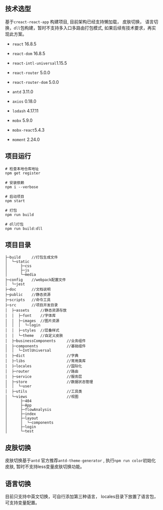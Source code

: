 ## 技术选型

基于`creact-react-app` 构建项目, 目前架构已经支持懒加载， 皮肤切换， 语言切换，`dll`包构建，暂时不支持多入口多路由打包模式, 如果后续有技术要求，再实现此方案。

- `react` 16.8.5

- `react-dom` 16.8.5

- `react-intl-universal`1.15.5

- `react-router` 5.0.0

- `react-router-dom` 5.0.0

- `antd` 3.11.0

- `axios` 0.18.0

- `lodash` 4.17.11

- `mobx` 5.9.0

- `mobx-react`5.4.3

- `moment` 2.24.0


## 项目运行

```
# 检查本地仓库地址
npm get register

# 安装依赖
npm i --verbose

# 启动项目
npm start

# 打包
npm run build

# dll打包
npm run build:dll
```



## 项目目录

```
├─build		//打包生成文件
│  └─static
│      ├─css
│      ├─js
│      └─media
├─config	//webpack配置文件
│  └─jest
├─doc		//文档说明
├─public	//静态资源
├─scripts	//命令工具
├─src		//项目开发目录
│  ├─assets		//静态资源存放
│  │  ├─font	//字体库
│  │  ├─images	//图片资源
│  │  │  └─login	
│  │  ├─styles	//层叠样式
│  │  └─theme	//自定义皮肤
│  ├─businessComponents		//业务组件
│  ├─components				//基础组件
│  │  └─IntlUniversal
│  ├─dict					//字典
│  ├─libs					//常用类库
│  ├─locales				//国际化
│  ├─router					//路由
│  ├─service				//服务层
│  ├─store					//数据状态管理
│  │  └─user
│  ├─utils					//工具类
│  └─views					//视图
│      ├─404
│      ├─App
│      ├─flowAnalysis
│      ├─index
│      ├─layout
│      │  └─components
│      ├─login
│      └─test

```



##  皮肤切换

皮肤切换基于`antd` 官方推荐`antd-theme-generator` , 执行`npm run color`初始化皮肤,  暂时不支持less变量皮肤切换功能。



## 语言切换

目前只支持中英文切换，可自行添加第三种语言， locales目录下放置了语言包，可支持变量配置。

